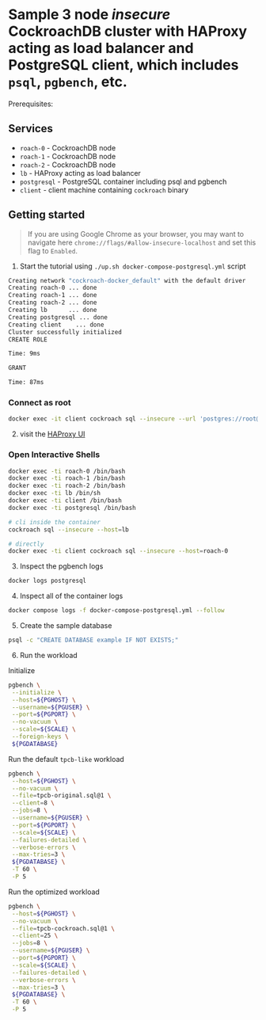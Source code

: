 # Sample 3 node *insecure* CockroachDB cluster with HAProxy acting as load balancer and PostgreSQL client, which includes `psql`, `pgbench`, etc.

Prerequisites:

## Services
* `roach-0` - CockroachDB node
* `roach-1` - CockroachDB node
* `roach-2` - CockroachDB node
* `lb` - HAProxy acting as load balancer
* `postgresql` - PostgreSQL container including psql and pgbench
* `client` - client machine containing `cockroach` binary

## Getting started
>If you are using Google Chrome as your browser, you may want to navigate here `chrome://flags/#allow-insecure-localhost` and set this flag to `Enabled`.

1. Start the tutorial using `./up.sh docker-compose-postgresql.yml` script

```bash
Creating network "cockroach-docker_default" with the default driver
Creating roach-0 ... done
Creating roach-1 ... done
Creating roach-2 ... done
Creating lb      ... done
Creating postgresql ... done
Creating client    ... done
Cluster successfully initialized
CREATE ROLE

Time: 9ms

GRANT

Time: 87ms
```

### Connect as root

```bash
docker exec -it client cockroach sql --insecure --url 'postgres://root@lb:26257/defaultdb&sslmode=disable'
```

2. visit the [HAProxy UI](http://localhost:8081)

### Open Interactive Shells
```bash
docker exec -ti roach-0 /bin/bash
docker exec -ti roach-1 /bin/bash
docker exec -ti roach-2 /bin/bash
docker exec -ti lb /bin/sh
docker exec -ti client /bin/bash
docker exec -ti postgresql /bin/bash

# cli inside the container
cockroach sql --insecure --host=lb

# directly
docker exec -ti client cockroach sql --insecure --host=roach-0
```

3. Inspect the pgbench logs

```bash
docker logs postgresql
```

4. Inspect all of the container logs

```bash
docker compose logs -f docker-compose-postgresql.yml --follow
```

5. Create the sample database

```bash
psql -c "CREATE DATABASE example IF NOT EXISTS;"
```

6. Run the workload

Initialize

```bash
pgbench \
 --initialize \
 --host=${PGHOST} \
 --username=${PGUSER} \
 --port=${PGPORT} \
 --no-vacuum \
 --scale=${SCALE} \
 --foreign-keys \
 ${PGDATABASE}
```

Run the default `tpcb-like` workload

```bash
pgbench \
 --host=${PGHOST} \
 --no-vacuum \
 --file=tpcb-original.sql@1 \
 --client=8 \
 --jobs=8 \
 --username=${PGUSER} \
 --port=${PGPORT} \
 --scale=${SCALE} \
 --failures-detailed \
 --verbose-errors \
 --max-tries=3 \
 ${PGDATABASE} \
 -T 60 \
 -P 5
```

Run the optimized workload

```bash
pgbench \
 --host=${PGHOST} \
 --no-vacuum \
 --file=tpcb-cockroach.sql@1 \
 --client=25 \
 --jobs=8 \
 --username=${PGUSER} \
 --port=${PGPORT} \
 --scale=${SCALE} \
 --failures-detailed \
 --verbose-errors \
 --max-tries=3 \
 ${PGDATABASE} \
 -T 60 \
 -P 5
```
